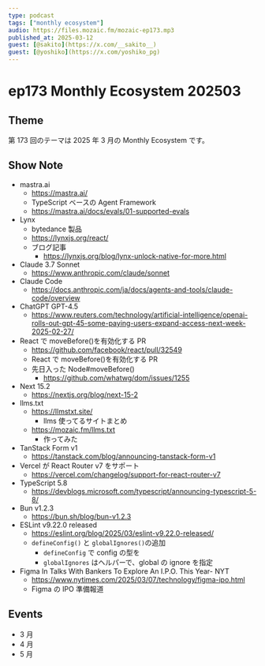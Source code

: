 ```yaml
---
type: podcast
tags: ["monthly ecosystem"]
audio: https://files.mozaic.fm/mozaic-ep173.mp3
published_at: 2025-03-12
guest: [@sakito](https://x.com/__sakito__)
guest: [@yoshiko](https://x.com/yoshiko_pg)
---
```


# ep173 Monthly Ecosystem 202503

## Theme

第 173 回のテーマは 2025 年 3 月の Monthly Ecosystem です。


## Show Note

- mastra.ai
  - https://mastra.ai/
  - TypeScript ベースの Agent Framework
  - https://mastra.ai/docs/evals/01-supported-evals
- Lynx
  - bytedance 製品
  - https://lynxjs.org/react/
  - ブログ記事
    - https://lynxjs.org/blog/lynx-unlock-native-for-more.html
- Claude 3.7 Sonnet
  - https://www.anthropic.com/claude/sonnet
- Claude Code
  - https://docs.anthropic.com/ja/docs/agents-and-tools/claude-code/overview
- ChatGPT GPT-4.5
  - https://www.reuters.com/technology/artificial-intelligence/openai-rolls-out-gpt-45-some-paying-users-expand-access-next-week-2025-02-27/
- React で moveBefore()を有効化する PR
  - https://github.com/facebook/react/pull/32549
  - React で moveBefore()を有効化する PR
  - 先日入った Node\#moveBefore()
    - https://github.com/whatwg/dom/issues/1255
- Next 15.2
  - https://nextjs.org/blog/next-15-2
- llms.txt
  - https://llmstxt.site/
    - llms 使ってるサイトまとめ
  - https://mozaic.fm/llms.txt
    - 作ってみた
- TanStack Form v1
  - https://tanstack.com/blog/announcing-tanstack-form-v1
- Vercel が React Router v7 をサポート
  - https://vercel.com/changelog/support-for-react-router-v7
- TypeScript 5.8
  - https://devblogs.microsoft.com/typescript/announcing-typescript-5-8/
- Bun v1.2.3
  - https://bun.sh/blog/bun-v1.2.3
- ESLint v9.22.0 released
  - https://eslint.org/blog/2025/03/eslint-v9.22.0-released/
  - `defineConfig()` と `globalIgnores()`の追加
    - `defineConfig` で config の型を
    - `globalIgnores` はヘルパーで、global の ignore を指定
- Figma In Talks With Bankers To Explore An I.P.O. This Year- NYT
  - https://www.nytimes.com/2025/03/07/technology/figma-ipo.html
  - Figma の IPO 準備報道


## Events

- 3 月
- 4 月
- 5 月